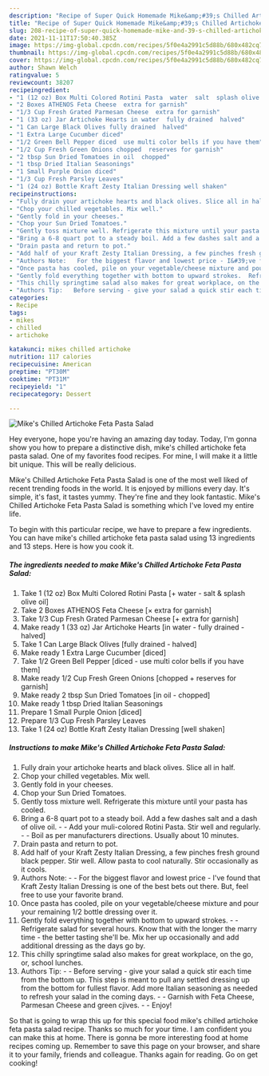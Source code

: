 ```yaml
---
description: "Recipe of Super Quick Homemade Mike&amp;#39;s Chilled Artichoke Feta Pasta Salad"
title: "Recipe of Super Quick Homemade Mike&amp;#39;s Chilled Artichoke Feta Pasta Salad"
slug: 208-recipe-of-super-quick-homemade-mike-and-39-s-chilled-artichoke-feta-pasta-salad
date: 2021-11-11T17:50:40.385Z
image: https://img-global.cpcdn.com/recipes/5f0e4a2991c5d88b/680x482cq70/mikes-chilled-artichoke-feta-pasta-salad-recipe-main-photo.jpg
thumbnail: https://img-global.cpcdn.com/recipes/5f0e4a2991c5d88b/680x482cq70/mikes-chilled-artichoke-feta-pasta-salad-recipe-main-photo.jpg
cover: https://img-global.cpcdn.com/recipes/5f0e4a2991c5d88b/680x482cq70/mikes-chilled-artichoke-feta-pasta-salad-recipe-main-photo.jpg
author: Shawn Welch
ratingvalue: 5
reviewcount: 38207
recipeingredient:
- "1 (12 oz) Box Multi Colored Rotini Pasta  water  salt  splash olive oil"
- "2 Boxes ATHENOS Feta Cheese  extra for garnish"
- "1/3 Cup Fresh Grated Parmesan Cheese  extra for garnish"
- "1 (33 oz) Jar Artichoke Hearts in water  fully drained  halved"
- "1 Can Large Black Olives fully drained  halved"
- "1 Extra Large Cucumber diced"
- "1/2 Green Bell Pepper diced  use multi color bells if you have them"
- "1/2 Cup Fresh Green Onions chopped  reserves for garnish"
- "2 tbsp Sun Dried Tomatoes in oil  chopped"
- "1 tbsp Dried Italian Seasonings"
- "1 Small Purple Onion diced"
- "1/3 Cup Fresh Parsley Leaves"
- "1 (24 oz) Bottle Kraft Zesty Italian Dressing well shaken"
recipeinstructions:
- "Fully drain your artichoke hearts and black olives. Slice all in half."
- "Chop your chilled vegetables. Mix well."
- "Gently fold in your cheeses."
- "Chop your Sun Dried Tomatoes."
- "Gently toss mixture well. Refrigerate this mixture until your pasta has cooled."
- "Bring a 6-8 quart pot to a steady boil. Add a few dashes salt and a dash of olive oil.   Add your muli-colored Rotini Pasta. Stir well and regularly.   Boil as per manufacturers directions. Usually about 10 minutes."
- "Drain pasta and return to pot."
- "Add half of your Kraft Zesty Italian Dressing, a few pinches fresh ground black pepper. Stir well. Allow pasta to cool naturally. Stir occasionally as it cools."
- "Authors Note:   For the biggest flavor and lowest price - I&#39;ve found that Kraft Zesty Italian Dressing is one of the best bets out there. But, feel free to use your favorite brand."
- "Once pasta has cooled, pile on your vegetable/cheese mixture and pour your remaining 1/2 bottle dressing over it."
- "Gently fold everything together with bottom to upward strokes.  Refrigerate salad for several hours. Know that with the longer the marry time - the better tasting she&#39;ll be. Mix her up occasionally and add additional dressing as the days go by."
- "This chilly springtime salad also makes for great workplace, on the go, or, school lunches."
- "Authors Tip:   Before serving - give your salad a quick stir each time from the bottom up. This step is meant to pull any settled dressing up from the bottom for fullest flavor. Add more Italian seasoning as needed to refresh your salad in the coming days.   Garnish with Feta Cheese, Parmesan Cheese and green cjives.  Enjoy!"
categories:
- Recipe
tags:
- mikes
- chilled
- artichoke

katakunci: mikes chilled artichoke 
nutrition: 117 calories
recipecuisine: American
preptime: "PT30M"
cooktime: "PT31M"
recipeyield: "1"
recipecategory: Dessert

---
```



![Mike&#39;s Chilled Artichoke Feta Pasta Salad](https://img-global.cpcdn.com/recipes/5f0e4a2991c5d88b/680x482cq70/mikes-chilled-artichoke-feta-pasta-salad-recipe-main-photo.jpg)

Hey everyone, hope you're having an amazing day today. Today, I'm gonna show you how to prepare a distinctive dish, mike&#39;s chilled artichoke feta pasta salad. One of my favorites food recipes. For mine, I will make it a little bit unique. This will be really delicious.



Mike&#39;s Chilled Artichoke Feta Pasta Salad is one of the most well liked of recent trending foods in the world. It is enjoyed by millions every day. It's simple, it's fast, it tastes yummy. They're fine and they look fantastic. Mike&#39;s Chilled Artichoke Feta Pasta Salad is something which I've loved my entire life.


To begin with this particular recipe, we have to prepare a few ingredients. You can have mike&#39;s chilled artichoke feta pasta salad using 13 ingredients and 13 steps. Here is how you cook it.

<!--inarticleads1-->

##### The ingredients needed to make Mike&#39;s Chilled Artichoke Feta Pasta Salad:

1. Take 1 (12 oz) Box Multi Colored Rotini Pasta [+ water - salt &amp; splash olive oil]
1. Take 2 Boxes ATHENOS Feta Cheese [× extra for garnish]
1. Take 1/3 Cup Fresh Grated Parmesan Cheese [+ extra for garnish]
1. Make ready 1 (33 oz) Jar Artichoke Hearts [in water - fully drained - halved]
1. Take 1 Can Large Black Olives [fully drained - halved]
1. Make ready 1 Extra Large Cucumber [diced]
1. Take 1/2 Green Bell Pepper [diced - use multi color bells if you have them]
1. Make ready 1/2 Cup Fresh Green Onions [chopped + reserves for garnish]
1. Make ready 2 tbsp Sun Dried Tomatoes [in oil - chopped]
1. Make ready 1 tbsp Dried Italian Seasonings
1. Prepare 1 Small Purple Onion [diced]
1. Prepare 1/3 Cup Fresh Parsley Leaves
1. Take 1 (24 oz) Bottle Kraft Zesty Italian Dressing [well shaken]




<!--inarticleads2-->

##### Instructions to make Mike&#39;s Chilled Artichoke Feta Pasta Salad:

1. Fully drain your artichoke hearts and black olives. Slice all in half.
1. Chop your chilled vegetables. Mix well.
1. Gently fold in your cheeses.
1. Chop your Sun Dried Tomatoes.
1. Gently toss mixture well. Refrigerate this mixture until your pasta has cooled.
1. Bring a 6-8 quart pot to a steady boil. Add a few dashes salt and a dash of olive oil.  -  - Add your muli-colored Rotini Pasta. Stir well and regularly.  -  - Boil as per manufacturers directions. Usually about 10 minutes.
1. Drain pasta and return to pot.
1. Add half of your Kraft Zesty Italian Dressing, a few pinches fresh ground black pepper. Stir well. Allow pasta to cool naturally. Stir occasionally as it cools.
1. Authors Note:  -  - For the biggest flavor and lowest price - I&#39;ve found that Kraft Zesty Italian Dressing is one of the best bets out there. But, feel free to use your favorite brand.
1. Once pasta has cooled, pile on your vegetable/cheese mixture and pour your remaining 1/2 bottle dressing over it.
1. Gently fold everything together with bottom to upward strokes. -  - Refrigerate salad for several hours. Know that with the longer the marry time - the better tasting she&#39;ll be. Mix her up occasionally and add additional dressing as the days go by.
1. This chilly springtime salad also makes for great workplace, on the go, or, school lunches.
1. Authors Tip:  -  - Before serving - give your salad a quick stir each time from the bottom up. This step is meant to pull any settled dressing up from the bottom for fullest flavor. Add more Italian seasoning as needed to refresh your salad in the coming days.  -  - Garnish with Feta Cheese, Parmesan Cheese and green cjives. -  - Enjoy!




So that is going to wrap this up for this special food mike&#39;s chilled artichoke feta pasta salad recipe. Thanks so much for your time. I am confident you can make this at home. There is gonna be more interesting food at home recipes coming up. Remember to save this page on your browser, and share it to your family, friends and colleague. Thanks again for reading. Go on get cooking!
